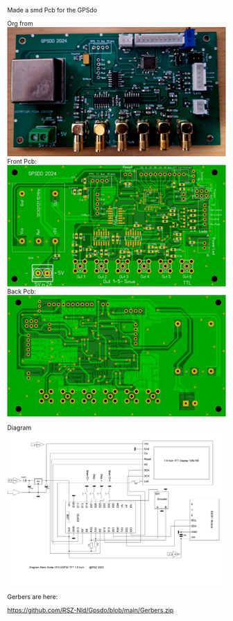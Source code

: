 Made a smd Pcb for the GPSdo

Org from 
![Photo 2]( https://github.com/RSZ-Nld/Gpsdo/blob/main/Pcb-GPSDO.jpg)
Front Pcb:
![Photo 3](https://github.com/RSZ-Nld/Gpsdo/blob/main/Front.JPG )
Back Pcb: 
![Photo 6]( https://github.com/RSZ-Nld/Gpsdo/blob/main/Back.JPG)

Diagram 
![Photo 12](https://github.com/RSZ-Nld/VFO-1.8-Inch-Retro-scale/blob/main/Diagram%20Retro%20Scale.JPG)



Gerbers are here:


https://github.com/RSZ-Nld/Gpsdo/blob/main/Gerbers.zip



